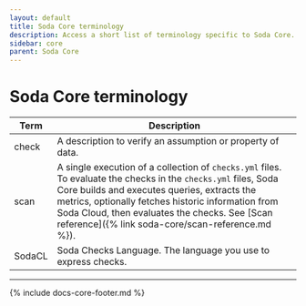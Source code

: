 ```yaml
---
layout: default
title: Soda Core terminology
description: Access a short list of terminology specific to Soda Core.
sidebar: core
parent: Soda Core 
---
```


# Soda Core terminology 

| Term | Description |
| ---- | ----------- |
| check | A description to verify an assumption or property of data. |
| scan | A single execution of a collection of `checks.yml` files. To evaluate the checks in the `checks.yml` files, Soda Core builds and executes queries, extracts the metrics, optionally fetches historic information from Soda Cloud, then evaluates the checks. See [Scan reference]({% link soda-core/scan-reference.md %}).|
| SodaCL | Soda Checks Language. The language you use to express checks.|


---
{% include docs-core-footer.md %}